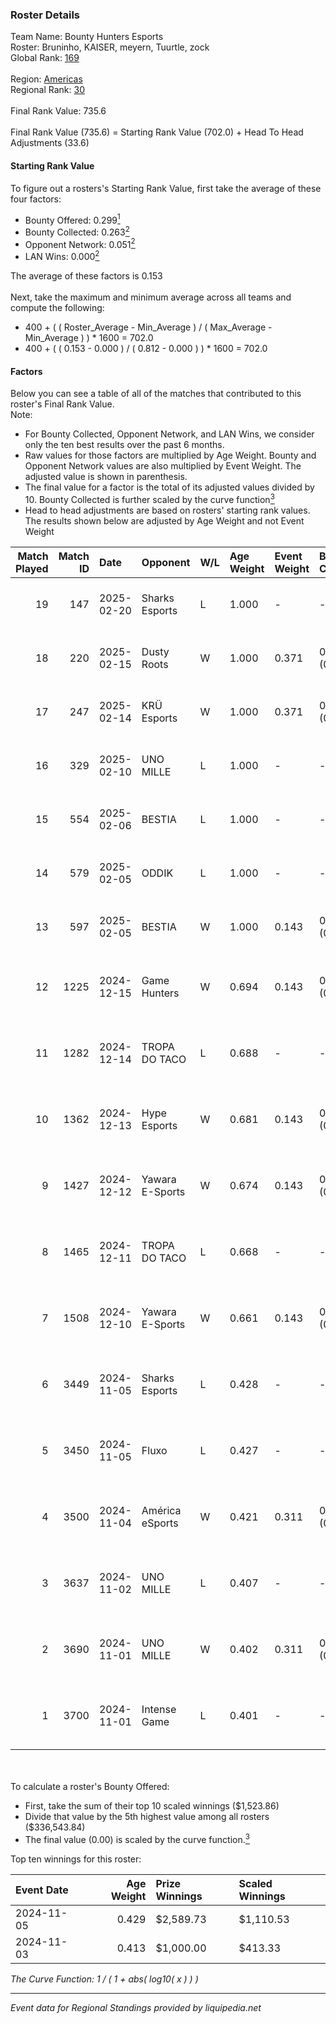 ### Roster Details<br />
Team Name: Bounty Hunters Esports<br />
Roster: Bruninho, KAISER, meyern, Tuurtle, zock<br />
Global Rank: [169](../../standings_global_2025_03_01.md)<br />
<br />
Region: [Americas]( ../../standings_americas_2025_03_01.md)<br />
Regional Rank: [30]( ../../standings_americas_2025_03_01.md)<br />
<br />
Final Rank Value:  735.6<br />
<br />
Final Rank Value (735.6) = Starting Rank Value (702.0) + Head To Head Adjustments (33.6)<br />

#### Starting Rank Value<br />
To figure out a rosters's Starting Rank Value, first take the average of these four factors:<br />
- Bounty Offered: 0.299[<sup>1</sup>](#table2)
- Bounty Collected: 0.263[<sup>2</sup>](#table1)
- Opponent Network: 0.051[<sup>2</sup>](#table1)
- LAN Wins: 0.000[<sup>2</sup>](#table1)

The average of these factors is 0.153<br />
<br />
Next, take the maximum and minimum average across all teams and compute the following:<br />
- 400 + ( ( Roster_Average - Min_Average ) / ( Max_Average - Min_Average ) ) * 1600 = 702.0
- 400 + ( ( 0.153 - 0.000 ) / ( 0.812 - 0.000 ) ) * 1600 = 702.0


#### Factors<br />
Below you can see a table of all of the matches that contributed to this roster's Final Rank Value.<br />
Note:<br />

- For Bounty Collected, Opponent Network, and LAN Wins, we consider only the ten best results over the past 6 months.
- Raw values for those factors are multiplied by Age Weight. Bounty and Opponent Network values are also multiplied by Event Weight. The adjusted value is shown in parenthesis.
- The final value for a factor is the total of its adjusted values divided by 10. Bounty Collected is further scaled by the curve function[<sup>3</sup>](#curveFunction)
- Head to head adjustments are based on rosters' starting rank values. The results shown below are adjusted by Age Weight and not Event Weight
<span id="table1"></span><br />


| Match Played | Match ID | Date       | Opponent        | W/L | Age Weight | Event Weight | Bounty Collected | Opponent Network | LAN Wins  | H2H Adj. | Roster                                   |
| -: | -: | :- | :- | :- | :- | :- | :- | :- | :- | -: | :- |
|           19 |      147 | 2025-02-20 | Sharks Esports  | L   | 1.000      | -            | -                | -                | -         |    -6.28 | Bruninho, KAISER, meyern, Tuurtle, zock  |
|           18 |      220 | 2025-02-15 | Dusty Roots     | W   | 1.000      | 0.371        | 0.008 (0.003)    | 0.398 (0.147)    | 0 (0.000) |    16.30 | Bruninho, KAISER, meyern, Tuurtle, zock  |
|           17 |      247 | 2025-02-14 | KRÜ Esports     | W   | 1.000      | 0.371        | 0.001 (0.001)    | 0.145 (0.054)    | 0 (0.000) |    13.34 | Bruninho, KAISER, meyern, Tuurtle, zock  |
|           16 |      329 | 2025-02-10 | UNO MILLE       | L   | 1.000      | -            | -                | -                | -         |   -13.97 | Bruninho, KAISER, meyern, Tuurtle, zock  |
|           15 |      554 | 2025-02-06 | BESTIA          | L   | 1.000      | -            | -                | -                | -         |    -7.24 | Bruninho, KAISER, meyern, Tuurtle, zock  |
|           14 |      579 | 2025-02-05 | ODDIK           | L   | 1.000      | -            | -                | -                | -         |   -10.35 | Bruninho, KAISER, meyern, Tuurtle, zock  |
|           13 |      597 | 2025-02-05 | BESTIA          | W   | 1.000      | 0.143        | 0.069 (0.010)    | 0.513 (0.073)    | 0 (0.000) |    24.30 | Bruninho, KAISER, meyern, Tuurtle, zock  |
|           12 |     1225 | 2024-12-15 | Game Hunters    | W   | 0.694      | 0.143        | 0.002 (0.000)    | 0.435 (0.043)    | 0 (0.000) |    11.05 | bnc, Bruninho, KAISER, meyern, SHOOWTiME |
|           11 |     1282 | 2024-12-14 | TROPA DO TACO   | L   | 0.688      | -            | -                | -                | -         |    -8.76 | bnc, Bruninho, KAISER, meyern, SHOOWTiME |
|           10 |     1362 | 2024-12-13 | Hype Esports    | W   | 0.681      | 0.143        | 0.001 (0.000)    | 0.076 (0.007)    | 0 (0.000) |     9.62 | bnc, Bruninho, KAISER, meyern, SHOOWTiME |
|            9 |     1427 | 2024-12-12 | Yawara E-Sports | W   | 0.674      | 0.143        | 0.002 (0.000)    | 0.482 (0.046)    | 0 (0.000) |     9.85 | bnc, Bruninho, KAISER, meyern, SHOOWTiME |
|            8 |     1465 | 2024-12-11 | TROPA DO TACO   | L   | 0.668      | -            | -                | -                | -         |    -8.71 | bnc, Bruninho, KAISER, meyern, SHOOWTiME |
|            7 |     1508 | 2024-12-10 | Yawara E-Sports | W   | 0.661      | 0.143        | 0.002 (0.000)    | 0.482 (0.046)    | 0 (0.000) |     9.98 | bnc, Bruninho, KAISER, meyern, SHOOWTiME |
|            6 |     3449 | 2024-11-05 | Sharks Esports  | L   | 0.428      | -            | -                | -                | -         |    -2.12 | bnc, Bruninho, KAISER, meyern, SHOOWTiME |
|            5 |     3450 | 2024-11-05 | Fluxo           | L   | 0.427      | -            | -                | -                | -         |    -2.67 | bnc, Bruninho, KAISER, meyern, SHOOWTiME |
|            4 |     3500 | 2024-11-04 | América eSports | W   | 0.421      | 0.311        | 0.000 (0.000)    | 0.228 (0.030)    | 0 (0.000) |     4.41 | bnc, Bruninho, KAISER, meyern, SHOOWTiME |
|            3 |     3637 | 2024-11-02 | UNO MILLE       | L   | 0.407      | -            | -                | -                | -         |    -5.82 | bnc, Bruninho, KAISER, meyern, SHOOWTiME |
|            2 |     3690 | 2024-11-01 | UNO MILLE       | W   | 0.402      | 0.311        | 0.010 (0.001)    | 0.546 (0.068)    | 0 (0.000) |     7.08 | bnc, Bruninho, KAISER, meyern, SHOOWTiME |
|            1 |     3700 | 2024-11-01 | Intense Game    | L   | 0.401      | -            | -                | -                | -         |    -6.39 | bnc, Bruninho, KAISER, meyern, SHOOWTiME |

<br />
<span id="table2"></span><br />
To calculate a roster's Bounty Offered:<br />

- First, take the sum of their top 10 scaled winnings ($1,523.86)
- Divide that value by the 5th highest value among all rosters ($336,543.84)
- The final value (0.00) is scaled by the curve function.[<sup>3</sup>](#curveFunction)

Top ten winnings for this roster:<br />

| Event Date | Age Weight | Prize Winnings | Scaled Winnings |
| :- | -: | :- | :- |
| 2024-11-05 |      0.429 | $2,589.73      | $1,110.53       |
| 2024-11-03 |      0.413 | $1,000.00      | $413.33         |


<span id="curveFunction"></span>_The Curve Function: 1 / ( 1 + abs( log10( x ) ) )_<br />

---
_Event data for Regional Standings provided by liquipedia.net_<br />
